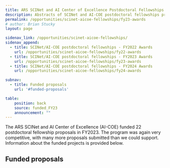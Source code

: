 ```yaml
---
title: ARS SCINet and AI Center of Excellence Postdoctoral Fellowships Program - FY2023 Awards
description: Abstracts of SCINet and AI-COE postdoctoral fellowships proposals funded in FY2023.
permalink: /opportunities/scinet-aicoe-fellowships/fy23-awards
# author: Brian Stucky 
layout: page

sidenav_link: /opportunities/scinet-aicoe-fellowships/
sidenav_append: 
  - title: SCINet/AI-COE postdoctoral fellowships - FY2022 Awards
    url: /opportunities/scinet-aicoe-fellowships/fy22-awards
  - title: SCINet/AI-COE postdoctoral fellowships - FY2023 Awards
    url: /opportunities/scinet-aicoe-fellowships/fy23-awards
  - title: SCINet/AI-COE postdoctoral fellowships - FY2024 Awards
    url: /opportunities/scinet-aicoe-fellowships/fy24-awards

subnav:
  - title: Funded proposals
    url: '#funded-proposals'

table:
    position: back
    source: funded_FY23
    announcement: ""
---
```


The ARS SCINet and AI Center of Excellence (AI-COE) funded 22 postdoctoral fellowship proposals in FY2023. The program was again very competitive, with many more proposals submitted than we could support.  Information about the funded projects is provided below.

## Funded proposals

